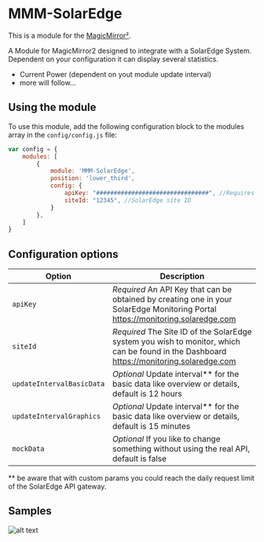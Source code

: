 # MMM-SolarEdge

This is a module for the [MagicMirror²](https://github.com/MichMich/MagicMirror/).

A Module for MagicMirror2 designed to integrate with a SolarEdge System. Dependent on your configuration it can display several statistics.

- Current Power (dependent on yout module update interval)
- more will follow...

## Using the module

To use this module, add the following configuration block to the modules array in the `config/config.js` file:

```js
var config = {
    modules: [
        {
            module: 'MMM-SolarEdge',
            position: 'lower_third',
            config: {
                apiKey: "################################", //Requires your own API Key
                siteId: "12345", //SolarEdge site ID
            }
        },
    ]
}
```

## Configuration options

| Option                            | Description
|-----------------                  |-----------
| `apiKey`                          | *Required* An API Key that can be obtained by creating one in your SolarEdge Monitoring Portal https://monitoring.solaredge.com
| `siteId`                          | *Required* The Site ID of the SolarEdge system you wish to monitor, which can be found in the Dashboard https://monitoring.solaredge.com
| `updateIntervalBasicData`         | *Optional* Update interval** for the basic data like overview or details, default is 12 hours
| `updateIntervalGraphics`          | *Optional* Update interval** for the basic data like overview or details, default is 15 minutes
| `mockData`                        | *Optional* If you like to change something without using the real API, default is false
** be aware that with custom params you could reach the daily request limit of the SolarEdge API gateway.

## Samples
![alt text](https://github.com/st3v0rr/MMM-SolarEdge/raw/main/docs/SolarEdge.png "Example")
